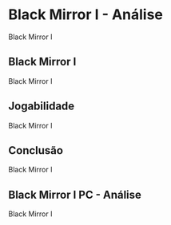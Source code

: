 ---
---

# Black Mirror I - Análise

Black Mirror I

## Black Mirror I

Black Mirror I

## Jogabilidade

Black Mirror I

## Conclusão

Black Mirror I

## Black Mirror I PC - Análise

Black Mirror I

